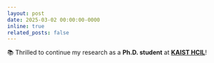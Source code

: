 ```yaml
---
layout: post
date: 2025-03-02 00:00:00-0000
inline: true
related_posts: false
---
```


📚 Thrilled to continue my research as a **Ph.D. student** at **[KAIST HCIL](https://hcil.kaist.ac.kr/)**!

